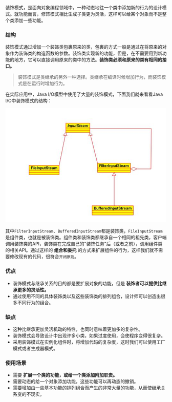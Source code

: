 
装饰模式，是面向对象编程领域中，一种动态地往一个类中添加新的行为的设计模式。就功能而言，修饰模式相比生成子类更为灵活，这样可以给某个对象而不是整个类添加一些功能。

<!--more-->

### 结构

装饰模式通过增加一个装饰类包裹原来的类，包裹的方式一般是通过在将原来的对象作为装饰类的构造函数的参数。装饰类实现新的功能，但是，在不需要用到新功能的地方，它可以直接调用原来的类中的方法。**装饰类必须和原来的类有相同的接口。**

> 装饰模式是类继承的另外一种选择。类继承在编译时候增加行为，而装饰模式是在运行时增加行为。

在实际应用中，Java I/O模型中使用了大量的装饰模式，下面我们就来看看Java I/O中装饰模式的结构：

![](pattern-decorator.jpg)

其中`FilterInputStream`、`BufferedInputStream`都是装饰类，`FileInputStream`是组件类，也就是被装饰类。组件类和装饰类都继承自一个相同的祖先类，客户端调用装饰类的API，装饰类在完成自己的"装饰任务"后（或者之前），调用组件类的相关API。通过这样的 **组合和委托** 的方式来扩展组件的行为，这样我们就不需要修改现有的代码，很符合`开闭原则`。

### 优点

  - 装饰模式与继承关系的目的都是要扩展对象的功能，但是 **装饰者可以提供比继承更多的灵活性。**
  - 通过使用不同的具体装饰类以及这些装饰类的排列组合，设计师可以创造出很多不同行为的组合。

### 缺点

  - 这种比继承更加灵活机动的特性，也同时意味着更加多的复杂性。
  - 装饰模式会导致设计中出现许多小类，如果过度使用，会使程序变得很复杂。
  - 采用装饰模式在实例化组件时，将增加代码的复杂度，这时我们可以使用工厂模式或者生成器模式。

### 使用场景

  - 需要 **扩展一个类的功能，或给一个类添加附加职责。**
  - 需要动态的给一个对象添加功能，这些功能可以再动态的撤销。
  - 需要增加由一些基本功能的排列组合而产生的非常大量的功能，从而使继承关系变的不现实。
